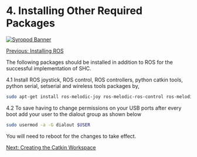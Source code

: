 # 4. Installing Other Required Packages

[![Syropod Banner](https://i.imgur.com/QyMTwG3.jpg "CSIRO Robotics")](https://research.csiro.au/robotics/)

[Previous: Installing ROS](shc_raspi_install_ros.md)

The following packages should be installed in addition to ROS for the successful implementation of SHC.

4.1 Install ROS joystick, ROS control, ROS controllers, python catkin tools, python serial, setserial and wireless tools packages by,

```bash
sudo apt-get install ros-melodic-joy ros-melodic-ros-control ros-melodic-ros-controllers python-catkin-tools python-serial setserial wireless-tools
```

4.2 To save having to change permissions on your USB ports after every boot add your user to the dialout group as shown below

```bash
sudo usermod -a -G dialout $USER
```

You will need to reboot for the changes to take effect.

[Next: Creating the Catkin Workspace](shc_raspi_create_workspace.md)
